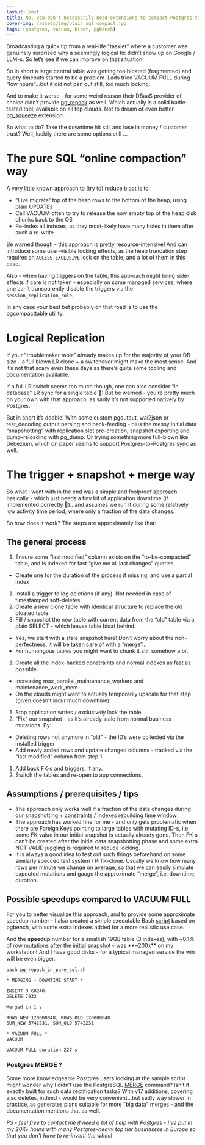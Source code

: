 ```yaml
---
layout: post
title: No, you don't necessarily need extensions to compact Postgres tables
cover-img: /assets/img/plain_sql_compact.jpg
tags: [postgres, vacuum, bloat, pgbench]
---
```


Broadcasting a quick tip from a real-life "tasklet" where a customer was genuinely surprised why a seemingly logical fix
didn’t show up on Google / LLM-s. So let’s see if we can improve on that situation.

So in short a large central table was getting too bloated (fragmented) and query timeouts started to be a problem.
Lads tried VACUUM FULL during "low hours"…but it did not pan out still, too much locking.

And to make it worse - for some weird reason their DBaaS provider of choice didn’t provide [pg_repack](https://github.com/reorg/pg_repack)
as well. Which actually is a solid battle-tested tool, available on all top clouds. Not to dream of even better
[pg_squeeze](https://github.com/cybertec-postgresql/pg_squeeze) extension …

So what to do? Take the downtime hit still and lose in money / customer trust? Well, luckily there are some options still …

# The pure SQL “online compaction” way

A very little known approach to (try to) reduce bloat is to:

* “Live migrate“ top of the heap rows to the bottom of the heap, using plain UPDATEs
* Call VACUUM often to try to release the now empty top of the heap disk chunks back to the OS
* Re-index all indexes, as they most-likely have many holes in them after such a re-write

Be warned though - this approach is pretty resource-intensive! And can introduce some user-visible locking effects, as
the heap truncation step requires an `ACCESS EXCLUSIVE` lock on the table, and a lot of them in this case.

Also - when having triggers on the table, this approach might bring side-effects if care is not taken - especially on
some managed services, where one can’t transparently disable the triggers via the `session_replication_role`.

In any case your best bet probably on that road is to use the [pgcompacttable](https://github.com/dataegret/pgcompacttable) utility.

# Logical Replication

If your "troublemaker table” already makes up for the majority of your DB size - a full blown LR clone +
a switchover might make the most sense. And it’s not that scary even these days as there’s quite some tooling and documentation
available.

If a full LR switch seems too much though, one can also consider “in database” LR sync for a single table 🤯! But be
warned - you’re pretty much on your own with that approach, as sadly it’s not supported natively by Postgres.

But in short it’s doable! With some custom pgoutput, wal2json or test_decoding output parsing and back-feeding - plus
the messy initial data “snapshotting” with replication slot pre-creation, snapshot exporting and dump-reloading with pg_dump.
Or trying something more full-blown like Debezium, which on paper seems to support Postgres-to-Postgres sync as well.

# The trigger + snapshot + merge way

So what I went with in the end was a simple and foolproof approach basically - which just needs a tiny bit of application
downtime (if implemented correctly 🤞)...and assumes we run it during some relatively low activity time period, where only a
fraction of the data changes.

So how does it work? The steps are approximately like that:

## The general process

1. Ensure some “last modified” column exists on the “to-be-compacted” table, and is indexed for fast “give me all last changes” queries.
  - Create one for the duration of the process if missing, and use a partial index  
1. Install a trigger to log deletions (if any). Not needed in case of timestamped soft-deletes.
1. Create a new clone table with identical structure to replace the old bloated table.
1. Fill / snapshot the new table with current data from the “old” table via a plain SELECT - which leaves table bloat behind.
  - Yes, we start with a stale snapshot here! Don’t worry about the non-perfectness, it will be taken care of with a “merge”...
  - For humongous tables you might want to chunk it still somehow a bit
1. Create all the index-backed constraints and normal indexes as fast as possible.
  - Increasing max_parallel_maintenance_workers and maintenance_work_mem
  - On the clouds might want to actually temporarily upscale for that step (given doesn't incur much downtime)
1. Stop application writes / exclusively lock the table.
1. “Fix” our snapshot - as it’s already stale from normal business mutations. By:
  - Deleting rows not anymore in “old” - the ID’s were collected via the installed trigger
  - Add newly added rows and update changed columns - tracked via the “last modified” column from step 1.
1. Add back FK-s and triggers, if any.
1. Switch the tables and re-open to app connections.

## Assumptions / prerequisites / tips

* The approach only works well if a fraction of the data changes during our snapshotting + constraints / indexes rebuilding time window
* The approach has worked fine for me - and only gets problematic when there are Foreign Keys pointing to large tables
  with mutating ID-s, i.e. some FK value in our initial snapshot is actually already gone. Then FK-s can’t be created
  after the initial data snapshotting phase and some extra NOT VALID juggling is required to reduce locking.
* It is always a good idea to test out such things beforehand on some similarly specced test system / PITR-clone.
  Usually we know how many rows per minute we change on average, so that we can easily simulate expected mutations and
  gauge the approximate “merge”, i.e. downtime, duration.

## Possible speedups compared to VACUUM FULL

For you to better visualize this approach, and to provide some approximate speedup number - I also created a simple
executable Bash [script](https://gist.github.com/kmoppel/8dedcf01917e3fbc33cc31d48dbd3e0f) based on pgbench, with some
extra indexes added for a more realistic use case.

And the **speedup** number for a smallish 19GB table (3 indexes), with ~0.1% of row mutations after the initial snapshot -
was **~200x** on my workstation! And I have good disks - for a typical managed service the win will be even bigger.

```
bash pg_repack_in_pure_sql.sh
…
* MERGING - DOWNTIME START *

INSERT 0 60240
DELETE 7933

Merged in 1 s

ROWS_NEW 120000048, ROWS_OLD 120000048
SUM_NEW 5742231, SUM_OLD 5742231

* VACUUM FULL *
VACUUM

VACUUM FULL duration 227 s

```

### Postgres MERGE ?

Some more knowledgeable Postgres users looking at the sample script might wonder why I didn’t use the PostgreSQL
[MERGE](https://www.postgresql.org/docs/current/sql-merge.html) command?
Isn’t it exactly built for such data rectification tasks? With v17 additions, covering also deletes, indeed - would be
very convenient...but sadly way slower in practice, as generates plans suitable for more "big data" merges - and the
documentation mentions that as well.


*PS - feel free to [contact](https://kmoppel.github.io/aboutme/) me if need a bit of help with Postgres - I've put in my
20K+ hours with many Postgres-heavy top tier businesses in Europe so that you don't have to re-invent the wheel*
